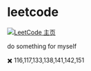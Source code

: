 # leetcode
[![LeetCode 主页](https://img.shields.io/badge/LeetCode-0x5010-blue.svg)](https://leetcode.com/0x5010/)

do something for myself

✖️ 116,117,133,138,141,142,151